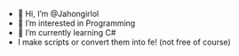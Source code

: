 - 👋 Hi, I’m @Jahongirlol
- 👀 I’m interested in Programming
- 🌱 I’m currently learning C#
- I make scripts or convert them into fe! (not free of course)

